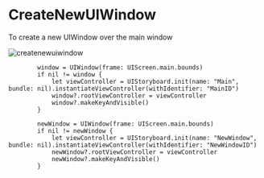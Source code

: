 # CreateNewUIWindow

To create a new UIWindow over the main window

![createnewuiwindow](https://user-images.githubusercontent.com/13633980/46330345-84f17c00-c64d-11e8-87a3-71d85e15b014.gif)

```
        window = UIWindow(frame: UIScreen.main.bounds)
        if nil != window {
            let viewController = UIStoryboard.init(name: "Main", bundle: nil).instantiateViewController(withIdentifier: "MainID")
            window?.rootViewController = viewController
            window?.makeKeyAndVisible()
        }

        newWindow = UIWindow(frame: UIScreen.main.bounds)
        if nil != newWindow {
            let viewController = UIStoryboard.init(name: "NewWindow", bundle: nil).instantiateViewController(withIdentifier: "NewWindowID")
            newWindow?.rootViewController = viewController
            newWindow?.makeKeyAndVisible()
        }
```

